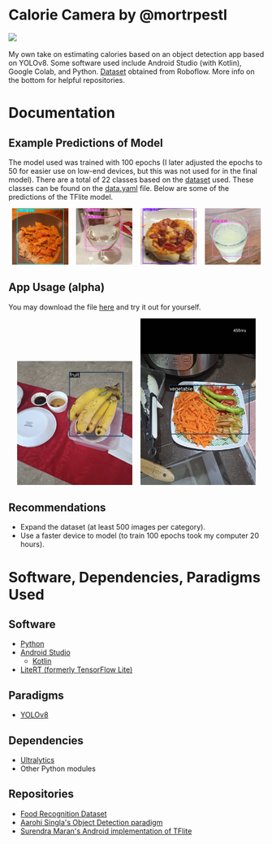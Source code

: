 # Calorie Camera by @mortrpestl 
 <img src="https://raw.githubusercontent.com/mortrpestl/calorie-camera/main/app_icons/icon.jpg">

My own take on estimating calories based on an object detection app based on YOLOv8. Some software used include Android Studio (with Kotlin), Google Colab, and Python. [Dataset](https://universe.roboflow.com/food-1b74y/food-recognition-challenge/dataset/2/download) obtained from Roboflow. More info on the bottom for helpful repositories.

# Documentation
## Example Predictions of Model

The model used was trained with 100 epochs (I later adjusted the epochs to 50 for easier use on low-end devices, but this was not used for in the final model). There are a total of 22 classes based on the [dataset](https://universe.roboflow.com/food-1b74y/food-recognition-challenge/dataset/2/download) used. These classes can be found on the [data.yaml](https://github.com/mortrpestl/calorie-camera/edit/main/data.yaml) file. Below are some of the predictions of the TFlite model.

<p align="center">
  <img src="https://raw.githubusercontent.com/mortrpestl/calorie-camera/main/docu/predict1.jpg" alt="Predict1" width="22%" />
  &nbsp;&nbsp;
  <img src="https://raw.githubusercontent.com/mortrpestl/calorie-camera/main/docu/predict2.jpg" alt="Predict2" width="22%" />
  &nbsp;&nbsp;
  <img src="https://raw.githubusercontent.com/mortrpestl/calorie-camera/main/docu/predict3.jpg" alt="Predict3" width="22%" />
  &nbsp;&nbsp;
  <img src="https://raw.githubusercontent.com/mortrpestl/calorie-camera/main/docu/predict4.jpg" alt="Predict4" width="22%" />
</p>

## App Usage (alpha)

You may download the file [here](https://github.com/mortrpestl/calorie-camera/releases/tag/v1) and try it out for yourself.

<p align="center">
  <img src="https://raw.githubusercontent.com/mortrpestl/calorie-camera/main/docu/banana.jpg" alt="Banana" width="45%" />
  &nbsp;&nbsp;
  <img src="https://raw.githubusercontent.com/mortrpestl/calorie-camera/main/docu/veggies.jpg" alt="Veggies" width="45%" />
</p>

## Recommendations
- Expand the dataset (at least 500 images per category).
- Use a faster device to model (to train 100 epochs took my computer 20 hours).

# Software, Dependencies, Paradigms Used
## Software
- [Python](https://www.python.org/)
- [Android Studio](https://developer.android.com/studio)
    - [Kotlin](https://kotlinlang.org/)
- [LiteRT (formerly TensorFlow Lite)](https://ai.google.dev/edge/litert)

## Paradigms
- [YOLOv8](https://github.com/ultralytics/yolov8)

## Dependencies
- [Ultralytics](https://github.com/ultralytics)
- Other Python modules
  
## Repositories
- [Food Recognition Dataset](https://universe.roboflow.com/food-1b74y/food-recognition-challenge/dataset/2/download)
- [Aarohi Singla's Object Detection paradigm](https://github.com/AarohiSingla/Object-Detection-Android-App)
- [Surendra Maran's Android implementation of TFlite](https://github.com/surendramaran/YOLOv8-TfLite-Object-Detector)

